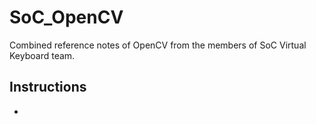 # SoC_OpenCV
Combined reference notes of OpenCV from the members of SoC Virtual Keyboard team.

## Instructions

* 
